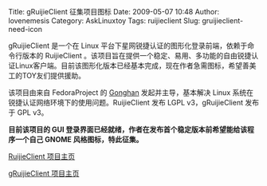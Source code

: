 Title: gRuijieClient 征集项目图标
Date: 2009-05-07 10:48
Author: lovenemesis
Category: AskLinuxtoy
Tags: ruijieclient
Slug: gruijieclient-need-icon

gRuijieClient 是一个在 Linux
平台下星网锐捷认证的图形化登录前端，依赖于命令行版本的 RuijieClient
。该项目旨在提供一个稳定、易用、多功能的自由锐捷认证Linux客户端。目前该图形化版本已经基本完成，现在作者急需图标，希望善美工的TOY友们提供援助。

该项目由来自 FedoraProject 的 [Gonghan](http://gonghan.blogspot.com/)
发起并主导，基本解决 Linux
系统在锐捷认证网络环境下的使用问题。RuijieClient 发布 LGPL
v3，gRuijieClient 发布于 GPL v3。

**目前该项目的 GUI
登录界面已经就绪，作者在发布首个稳定版本前希望能给该程序一个自己 GNOME
风格图标，特此征集。**

[RuijieClient 项目主页](http://code.google.com/p/ruijieclient/)

[gRuijieClient 项目主页](http://code.google.com/p/gruijieclient/)
